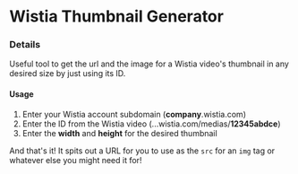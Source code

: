 # Wistia Thumbnail Generator

### Details
Useful tool to get the url and the image for a Wistia video's thumbnail in any desired size by just using its ID.

#### Usage
1. Enter your Wistia account subdomain (**company**.wistia.com)
2. Enter the ID from the Wistia video (...wistia.com/medias/**12345abdce**)
3. Enter the **width** and **height** for the desired thumbnail

And that's it! It spits out a URL for you to use as the `src` for an `img` tag or whatever else you might need it for!
